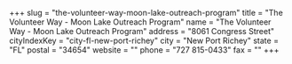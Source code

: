 +++
slug = "the-volunteer-way-moon-lake-outreach-program"
title = "The Volunteer Way - Moon Lake Outreach Program"
name = "The Volunteer Way - Moon Lake Outreach Program"
address = "8061 Congress Street"
cityIndexKey = "city-fl-new-port-richey"
city = "New Port Richey"
state = "FL"
postal = "34654"
website = ""
phone = "727 815-0433"
fax = ""
+++
